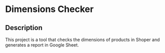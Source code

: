 # Dimensions Checker

## Description

This project is a tool that checks the dimensions of products in Shoper and generates a report in Google Sheet.
